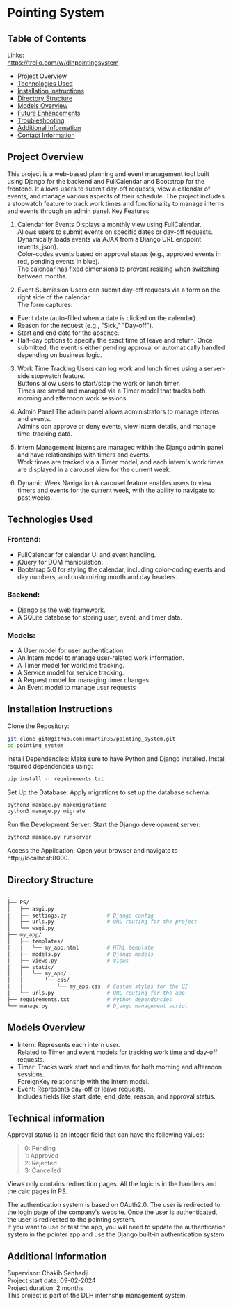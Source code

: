 # Pointing System

## Table of Contents

Links:<br>
https://trello.com/w/dlhpointingsystem<br>

- [Project Overview](#project-overview)
- [Technologies Used](#technologies-used)
- [Installation Instructions](#installation-instructions)
- [Directory Structure](#directory-structure)
- [Models Overview](#models-overview)
- [Future Enhancements](#future-enhancements)
- [Troubleshooting](#troubleshooting)
- [Additional Information](#additional-information)
- [Contact Information](#contact-information)

## Project Overview

This project is a web-based planning and event management tool built using Django for the backend and FullCalendar and Bootstrap for the frontend. It allows users to submit day-off requests, view a calendar of events, and manage various aspects of their schedule. The project includes a stopwatch feature to track work times and functionality to manage interns and events through an admin panel.
Key Features

1. Calendar for Events
Displays a monthly view using FullCalendar.<br>
Allows users to submit events on specific dates or day-off requests.<br>
Dynamically loads events via AJAX from a Django URL endpoint (events_json).<br>
Color-codes events based on approval status (e.g., approved events in red, pending events in blue).<br>
The calendar has fixed dimensions to prevent resizing when switching between months.<br>

2. Event Submission
Users can submit day-off requests via a form on the right side of the calendar.<br>
The form captures:
- Event date (auto-filled when a date is clicked on the calendar).
- Reason for the request (e.g., "Sick," "Day-off").
- Start and end date for the absence.
- Half-day options to specify the exact time of leave and return.
Once submitted, the event is either pending approval or automatically handled depending on business logic.<br>

3. Work Time Tracking
Users can log work and lunch times using a server-side stopwatch feature.<br>
Buttons allow users to start/stop the work or lunch timer.<br>
Times are saved and managed via a Timer model that tracks both morning and afternoon work sessions.<br>

4. Admin Panel
The admin panel allows administrators to manage interns and events.<br>
Admins can approve or deny events, view intern details, and manage time-tracking data.<br>

5. Intern Management
Interns are managed within the Django admin panel and have relationships with timers and events.<br>
Work times are tracked via a Timer model, and each intern's work times are displayed in a carousel view for the current week.<br>

6. Dynamic Week Navigation
A carousel feature enables users to view timers and events for the current week, with the ability to navigate to past weeks.<br>

## Technologies Used

### Frontend:
- FullCalendar for calendar UI and event handling.
- jQuery for DOM manipulation.
- Bootstrap 5.0 for styling the calendar, including color-coding events and day numbers, and customizing month and day headers.
### Backend:
- Django as the web framework.
- A SQLite database for storing user, event, and timer data.
### Models:
- A User model for user authentication.
- An Intern model to manage user-related work information.
- A Timer model for worktime tracking.
- A Service model for service tracking.
- A Request model for managing timer changes.
- An Event model to manage user requests

## Installation Instructions
Clone the Repository:
``` bash
git clone git@github.com:mmartin35/pointing_system.git
cd pointing_system
```
Install Dependencies: Make sure to have Python and Django installed. Install required dependencies using:
``` bash
pip install -r requirements.txt
```
Set Up the Database: Apply migrations to set up the database schema:
``` bash
python3 manage.py makemigrations
python3 manage.py migrate
```
Run the Development Server: Start the Django development server:
``` bash
python3 manage.py runserver
```
Access the Application: Open your browser and navigate to http://localhost:8000.

## Directory Structure

``` bash
.
├── PS/
│   ├── asgi.py
│   ├── settings.py             # Django config
│   ├── urls.py                 # URL routing for the project
│   └── wsgi.py
├── my_app/
│   ├── templates/
│   │   └── my_app.html         # HTML template
│   ├── models.py               # Django models
│   ├── views.py                # Views
│   ├── static/
│   │   └── my_app/
│   │       └── css/
│   │           └── my_app.css  # Custom styles for the UI
│   └── urls.py                 # URL routing for the app
├── requirements.txt            # Python dependencies
└── manage.py                   # Django management script
```

## Models Overview

- Intern:
  Represents each intern user.<br>
  Related to Timer and event models for tracking work time and day-off requests.<br>
- Timer:
  Tracks work start and end times for both morning and afternoon sessions.<br>
  ForeignKey relationship with the Intern model.<br>
- Event:
  Represents day-off or leave requests.<br>
  Includes fields like start_date, end_date, reason, and approval status.<br>

## Technical information

Approval status is an integer field that can have the following values:
> 0: Pending<br>
> 1: Approved<br>
> 2: Rejected<br>
> 3: Cancelled<br>

Views only contains redirection pages. All the logic is in the handlers and the calc pages in PS.<br>

The authentication system is based on OAuth2.0. The user is redirected to the login page of the company's website. Once the user is authenticated, the user is redirected to the pointing system.<br>
If you want to use or test the app, you will need to update the authentication system in the pointer app and use the Django built-in authentication system.<br>

## Additional Information

Supervisor: Chakib Senhadji<br>
Project start date: 09-02-2024<br>
Project duration: 2 months<br>
This project is part of the DLH internship management system.<br>
